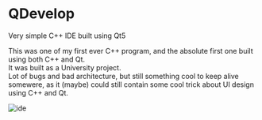 # QDevelop
Very simple C++ IDE built using Qt5

This was one of my first ever C++ program, and the absolute first one built using both C++ and Qt. <br/>
It was built as a University project. <br />
Lot of bugs and bad architecture, but still something cool to keep alive somewere, as it (maybe) could still contain some cool trick about UI design using C++ and Qt.

![ide](https://github.com/user-attachments/assets/295e4fba-cb91-4b04-b156-5d001a2ac1e5)
